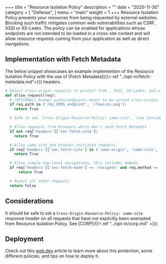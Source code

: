+++
title = "Resource Isolation Policy"
description = ""
date = "2020-11-30"
category = [
    "Defense",
]
menu = "main"
weight = 1
+++
Resource Isolation Policy prevents your resources from being requested by external websites. Blocking such traffic mitigates common web vulnerabilities such as CSRF, XSSI or XS-Leaks. The policy can be enabled for applications whose endpoints are not intended to be loaded in a cross-site context and will allow resource requests coming from your application as well as direct navigations.

## Implementation with Fetch Metadata

The below snippet showcases an example implemention of the Resource Isolation Policy with the use of [Fetch Metadata]({{< ref "../opt-in/fetch-metadata.md">}}) headers.

```py
# Reject cross-origin requests to protect from , XSSI, XS-Leaks, and other bugs
def allow_request(req):
  # [OPTIONAL] Exempt paths/endpoints meant to be served cross-origin.
  if req.path in ('/my_CORS_endpoint', '/favicon.png'):
    return True

  # Safe to set `Cross-Origin-Resource-Policy: same-site`. (see Considerations)

  # Allow requests from browsers which don't send Fetch Metadata
  if not req['headers']['sec-fetch-site']:
    return True

  # Allow same-site and browser-initiated requests
  if req['headers']['sec-fetch-site'] in ('same-origin', 'same-site', 'none'):
    return True

  # Allow simple top-level navigations, this includes embeds
  if req['headers']['sec-fetch-mode'] == 'navigate' and req.method == 'GET':
      return True

  # Reject all other requests
  return False
```

## Considerations
It should be safe to set a `Cross-Origin-Resource-Policy: same-site` response header on all requests that have not explicitly been exempted from Resource Isolation Policy. See [CORP]({{< ref "../opt-in/corp.md" >}})


## Deployment

Check out this [web.dev](https://web.dev/fetch-metadata/) article to learn more about this protection, some different policies, and tips on how to deploy it.
